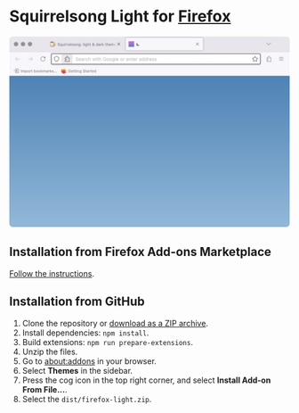 # Squirrelsong Light for [Firefox](https://www.mozilla.org/en-US/firefox/)

![Squirrelsong Light theme for Firefox](screenshot-light.jpg)

## Installation from Firefox Add-ons Marketplace

[Follow the instructions](https://addons.mozilla.org/addon/squirrelsong-light/).

## Installation from GitHub

1. Clone the repository or [download as a ZIP archive](https://github.com/sapegin/squirrelsong/archive/refs/heads/master.zip).
2. Install dependencies: `npm install`.
3. Build extensions: `npm run prepare-extensions`.
4. Unzip the files.
5. Go to [about:addons](about:addons) in your browser.
6. Select **Themes** in the sidebar.
7. Press the cog icon in the top right corner, and select **Install Add-on From File...**.
8. Select the `dist/firefox-light.zip`.
